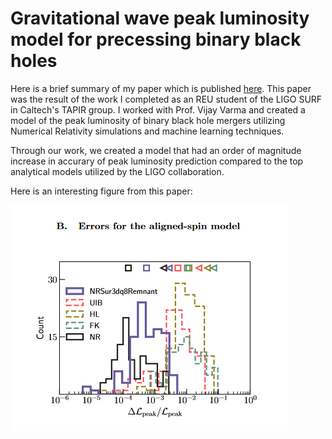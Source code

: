 # Gravitational wave peak luminosity model for precessing binary black holes

Here is a brief summary of my paper which is published [here](https://arxiv.org/abs/2010.00120). This paper was the result of the work I completed as an REU student of the LIGO SURF in Caltech's TAPIR group. I worked with Prof. Vijay Varma and created a model of the peak luminosity of binary black hole mergers utilizing Numerical Relativity simulations and machine learning techniques. 

Through our work, we created a model that had an order of magnitude increase in accurary of peak luminosity prediction compared to the top analytical models utilized by the LIGO collaboration. 

Here is an interesting figure from this paper:

![A screenshot of the paper](./media/bbhpaperimage.png)